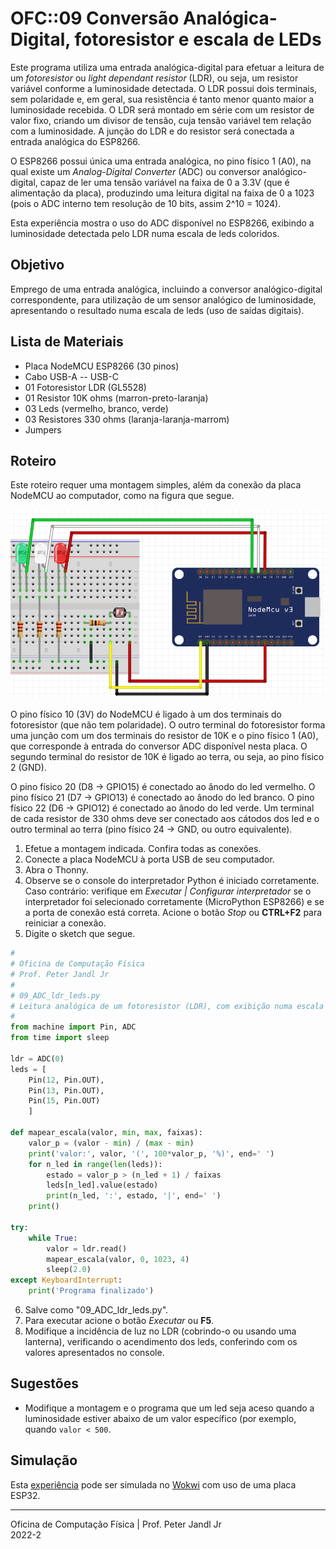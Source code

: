 # OFC::09 Conversão Analógica-Digital, fotoresistor e escala de LEDs

Este programa utiliza uma entrada analógica-digital para efetuar a leitura de um *fotoresistor* ou *light dependant resistor* (LDR), ou seja, um resistor variável conforme a luminosidade detectada. O LDR possui dois terminais, sem polaridade e, em geral, sua resistência é tanto menor quanto maior a luminosidade recebida. O LDR será montado em série com um resistor de valor fixo, criando um divisor de tensão, cuja tensão variável tem relação com a luminosidade. A junção do LDR e do resistor será conectada a entrada analógica do ESP8266.

O ESP8266 possui única uma entrada analógica, no pino físico 1 (A0), na qual existe um *Analog-Digital Converter* (ADC) ou conversor analógico-digital, capaz de ler uma tensão variável na faixa de 0 a 3.3V (que é alimentação da placa), produzindo uma leitura digital na faixa de 0 a 1023 (pois o ADC interno tem resolução de 10 bits, assim 2^10 = 1024).

Esta experiência mostra o uso do ADC disponível no ESP8266, exibindo a luminosidade detectada pelo LDR numa escala de leds coloridos.

## Objetivo

Emprego de uma entrada analógica, incluindo a conversor analógico-digital correspondente, para utilização de um sensor analógico de luminosidade, apresentando o resultado numa escala de leds (uso de saídas digitais).

## Lista de Materiais

* Placa NodeMCU ESP8266 (30 pinos)
* Cabo USB-A -- USB-C
* 01 Fotoresistor LDR (GL5528)
* 01 Resistor 10K ohms (marron-preto-laranja)
* 03 Leds (vermelho, branco, verde)
* 03 Resistores 330 ohms (laranja-laranja-marrom)
* Jumpers

## Roteiro

Este roteiro requer uma montagem simples, além da conexão da placa NodeMCU ao computador, como na figura que segue.

![Circuito 09 ADC ldr leds](https://github.com/pjandl/ocf/blob/main/T-2022-2/figuras/09_ADC_ldr_leds.png)

O pino físico 10 (3V) do NodeMCU é ligado à um dos terminais do fotoresistor (que não tem polaridade). O outro terminal do fotoresistor forma uma junção com um dos terminais do resistor de 10K e o pino físico 1 (A0), que corresponde à entrada do conversor ADC disponível nesta placa. O segundo terminal do resistor de 10K é ligado ao terra, ou seja, ao pino físico 2 (GND).

O pino físico 20 (D8 -> GPIO15) é conectado ao ânodo do led vermelho. O pino físico 21 (D7 -> GPIO13) é conectado ao ânodo do led branco. O pino físico 22 (D6 -> GPIO12) é conectado ao ânodo do led verde. Um terminal de cada resistor de 330 ohms deve ser conectado aos cátodos dos led e o outro terminal ao terra (pino físico 24 -> GND, ou outro equivalente).

1. Efetue a montagem indicada. Confira todas as conexões.
2. Conecte a placa NodeMCU à porta USB de seu computador.
3. Abra o Thonny.
4. Observe se o console do interpretador Python é iniciado corretamente. Caso contrário: verifique em *Executar | Configurar interpretador* se o interpretador foi selecionado corretamente (MicroPython ESP8266) e se a porta de conexão está correta. Acione o botão *Stop* ou **CTRL+F2** para reiniciar a conexão.
5. Digite o sketch que segue.

```python
#
# Oficina de Computação Física
# Prof. Peter Jandl Jr
#
# 09_ADC_ldr_leds.py
# Leitura analógica de um fotoresistor (LDR), com exibição numa escala de leds.
#
from machine import Pin, ADC
from time import sleep

ldr = ADC(0)
leds = [
    Pin(12, Pin.OUT),
    Pin(13, Pin.OUT),
    Pin(15, Pin.OUT)
    ]

def mapear_escala(valor, min, max, faixas):
    valor_p = (valor - min) / (max - min)
    print('valor:', valor, '(', 100*valor_p, '%)', end=' ')
    for n_led in range(len(leds)):
        estado = valor_p > (n_led + 1) / faixas
        leds[n_led].value(estado)
        print(n_led, ':', estado, '|', end=' ')
    print()
    
try:
    while True:
        valor = ldr.read()
        mapear_escala(valor, 0, 1023, 4)
        sleep(2.0)
except KeyboardInterrupt:
    print('Programa finalizado')

```

6. Salve como "09_ADC_ldr_leds.py".
7. Para executar acione o botão *Executar* ou **F5**.
8. Modifique a incidência de luz no LDR (cobrindo-o ou usando uma lanterna), verificando o acendimento dos leds, conferindo com os valores apresentados no console.

## Sugestões

* Modifique a montagem e o programa que um led seja aceso quando a luminosidade estiver abaixo de um valor específico (por exemplo, quando `valor < 500`.

## Simulação

Esta [experiência](https://wokwi.com/projects/346334549714666068) pode ser simulada no [Wokwi](https://wokwi.com/projects/346334549714666068) com uso de uma placa ESP32.

---

Oficina de Computação Física | Prof. Peter Jandl Jr
<br/>2022-2
